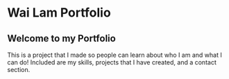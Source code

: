 # Wai Lam Portfolio

## Welcome to my Portfolio

This is a project that I made so people can learn about who I am and what I can do! Included are my skills, projects that I have created, and a contact section. 
